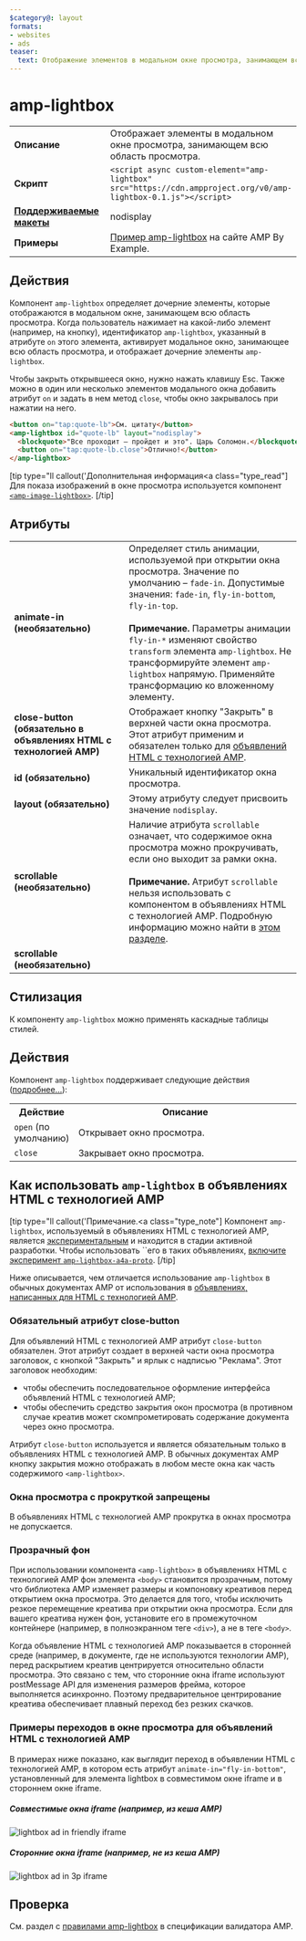 ```yaml
---
$category@: layout
formats:
- websites
- ads
teaser:
  text: Отображение элементов в модальном окне просмотра, занимающем всю область просмотра.
---
```




<!--
       Copyright 2016 The AMP HTML Authors. All Rights Reserved.

       Licensed under the Apache License, Version 2.0 (the "License");
     you may not use this file except in compliance with the License.
     You may obtain a copy of the License at

     http://www.apache.org/licenses/LICENSE-2.0

     Unless required by applicable law or agreed to in writing, software
     distributed under the License is distributed on an "AS-IS" BASIS,
     WITHOUT WARRANTIES OR CONDITIONS OF ANY KIND, either express or implied.
     See the License for the specific language governing permissions and
     limitations under the License.
-->

# amp-lightbox <a name="amp-lightbox"></a>

<table>
  <tr>
    <td width="40%"><strong>Описание</strong></td>
    <td>Отображает элементы в модальном окне просмотра, занимающем всю область просмотра.</td>
  </tr>
  <tr>
    <td width="40%"><strong>Скрипт</strong></td>
    <td><code>&lt;script async custom-element="amp-lightbox" src="https://cdn.ampproject.org/v0/amp-lightbox-0.1.js"&gt;&lt;/script&gt;</code></td>
  </tr>
  <tr>
    <td class="col-fourty"><strong><a href="../../../documentation/guides-and-tutorials/develop/style_and_layout/control_layout.md">Поддерживаемые макеты</a></strong></td>
    <td>nodisplay</td>
  </tr>
  <tr>
    <td width="40%"><strong>Примеры</strong></td>
    <td><a href="https://ampbyexample.com/components/amp-lightbox/">Пример amp-lightbox</a> на сайте AMP By Example.</td>
  </tr>
</table>


## Действия <a name="behavior"></a>

Компонент `amp-lightbox` определяет дочерние элементы, которые отображаются в модальном окне, занимающем всю область просмотра. Когда пользователь нажимает на какой-либо элемент (например, на кнопку), идентификатор `amp-lightbox`, указанный в атрибуте `on` этого элемента, активирует модальное окно, занимающее всю область просмотра, и отображает дочерние элементы `amp-lightbox`.

Чтобы закрыть открывшееся окно, нужно нажать клавишу Esc. Также можно в один или несколько элементов модального окна добавить атрибут `on` и задать в нем метод `close`, чтобы окно закрывалось при нажатии на него.

```html
<button on="tap:quote-lb">См. цитату</button>
<amp-lightbox id="quote-lb" layout="nodisplay">
  <blockquote>"Все проходит – пройдет и это". Царь Соломон.</blockquote>
  <button on="tap:quote-lb.close">Отлично!</button>
</amp-lightbox>
```

[tip type="ll callout('Дополнительная информация</b><a class="type_read"]
Для показа изображений в окне просмотра используется компонент [`<amp-image-lightbox>`](amp-image-lightbox.md).
[/tip]

## Атрибуты <a name="attributes"></a>

<table>
  <tr>
    <td width="40%"><strong>animate-in (необязательно)</strong></td>
    <td>Определяет стиль анимации, используемой при открытии окна просмотра. Значение по умолчанию – <code>fade-in</code>. Допустимые значения: <code>fade-in</code>, <code>fly-in-bottom</code>, <code>fly-in-top</code>.
      <br><br>
        <strong>Примечание.</strong> Параметры анимации <code>fly-in-*</code> изменяют свойство <code>transform</code> элемента <code>amp-lightbox</code>. Не трансформируйте элемент <code>amp-lightbox</code> напрямую. Применяйте трансформацию ко вложенному элементу.</td>
      </tr>
      <tr>
        <td width="40%"><strong>close-button (обязательно в объявлениях HTML с технологией AMP)</strong></td>
        <td>Отображает кнопку "Закрыть" в верхней части окна просмотра. Этот атрибут применим и обязателен только для <a href="#a4a">объявлений HTML с технологией AMP</a>.</td>
      </tr>
      <tr>
        <td width="40%"><strong>id (обязательно)</strong></td>
        <td>Уникальный идентификатор окна просмотра.</td>
      </tr>
      <tr>
        <td width="40%"><strong>layout (обязательно)</strong></td>
        <td>Этому атрибуту следует присвоить значение <code>nodisplay</code>.</td>
      </tr>
      <tr>
        <td width="40%"><strong>scrollable (необязательно)</strong></td>
        <td>Наличие атрибута <code>scrollable</code> означает, что содержимое окна просмотра можно прокручивать, если оно выходит за рамки окна.
          <br><br>
            <strong>Примечание.</strong> Атрибут <code>scrollable</code> нельзя использовать с компонентом <code><amp-lightbox></code> в объявлениях HTML с технологией AMP. Подробную информацию можно найти в <a href="#a4a">этом разделе</a>.</td>
          </tr>
          <tr>
            <td width="40%"><strong>scrollable (необязательно)</strong></td>
            <td></td>
          </tr>
        </table>

## Стилизация <a name="styling"></a>

К компоненту `amp-lightbox` можно применять каскадные таблицы стилей.

## Действия <a name="actions"></a>

Компонент `amp-lightbox` поддерживает следующие действия ([подробнее…](../../../documentation/guides-and-tutorials/learn/amp-actions-and-events.md)):

<table>
  <tr>
    <th width="20%">Действие</th>
    <th>Описание</th>
  </tr>
  <tr>
    <td><code>open</code> (по умолчанию)</td>
    <td>Открывает окно просмотра.</td>
  </tr>
  <tr>
    <td><code>close</code></td>
    <td>Закрывает окно просмотра.</td>
  </tr>
</table>

## <a id="a4a"></a> Как использовать `amp-lightbox` в объявлениях HTML с технологией AMP <a name="a4a"></a>

[tip type="ll callout('Примечание.</b><a class="type_note"]
Компонент `amp-lightbox`, используемый в объявлениях HTML с технологией AMP, является [экспериментальным](../../../documentation/guides-and-tutorials/learn/experimental.md) и находится в стадии активной разработки. Чтобы использовать ``его в таких объявлениях, [включите эксперимент `amp-lightbox-a4a-proto`](http://cdn.ampproject.org/experiments.html).
[/tip]

Ниже описывается, чем отличается использование `amp-lightbox` в обычных документах AMP от использования в [объявлениях, написанных для HTML с технологией AMP](../../../documentation/guides-and-tutorials/learn/a4a_spec.md).

### Обязательный атрибут close-button <a name="requires-close-button"></a>

Для объявлений HTML с технологией AMP атрибут `close-button` обязателен. Этот атрибут создает в верхней части окна просмотра заголовок, с кнопкой "Закрыть" и ярлык с надписью "Реклама". Этот заголовок необходим:

* чтобы обеспечить последовательное оформление интерфейса объявлений HTML с технологией AMP;
* чтобы обеспечить средство закрытия окон просмотра (в противном случае креатив может скомпрометировать содержание документа через окно просмотра.

Атрибут `close-button` используется и является обязательным только в объявлениях HTML с технологией AMP. В обычных документах AMP кнопку закрытия можно отображать в любом месте окна как часть содержимого `<amp-lightbox>`.

### Окна просмотра с прокруткой запрещены <a name="scrollable-lightboxes-are-disallowed"></a>

В объявлениях HTML с технологией AMP прокрутка в окнах просмотра не допускается.

### Прозрачный фон <a name="transparent-background"></a>

При использовании компонента `<amp-lightbox>` в объявлениях HTML с технологией AMP фон элемента `<body>` становится прозрачным, потому что библиотека AMP изменяет размеры и компоновку креативов перед открытием окна просмотра. Это делается для того, чтобы исключить резкое перемещение креатива при открытии окна просмотра. Если для вашего креатива нужен фон, установите его в промежуточном контейнере (например, в полноэкранном теге `<div>`), а не в теге `<body>`.

Когда объявление HTML с технологией AMP показывается в сторонней среде (например, в документе, где не используются технологии AMP), перед раскрытием креатив центрируется относительно области просмотра. Это связано с тем, что сторонние окна iframe используют postMessage API для изменения размеров фрейма, которое выполняется асинхронно. Поэтому предварительное центрирование креатива обеспечивает плавный переход без резких скачков.

### Примеры переходов в окне просмотра для объявлений HTML с технологией AMP <a name="examples-of-transitions-in-lightbox-for-amphtml-ads"></a>

В примерах ниже показано, как выглядит переход в объявлении HTML с технологией AMP, в котором есть атрибут `animate-in="fly-in-bottom"`, установленный для элемента lightbox в совместимом окне iframe и в стороннем окне iframe.

##### Совместимые окна iframe (например, из кеша AMP) <a name="on-friendly-iframes-eg-coming-from-an-amp-cache"></a>

<amp-img alt="lightbox ad in friendly iframe" width="360" height="480" src="https://github.com/ampproject/amphtml/raw/master/spec/img/lightbox-ad-fie.gif" layout="fixed">
  <noscript>
    <img alt="lightbox ad in friendly iframe" src="../../spec/img/lightbox-ad-fie.gif">
    </noscript>
  </amp-img>

##### Сторонние окна iframe (например, не из кеша AMP) <a name="on-third-party-iframes-eg-outside-the-amp-cache"></a>

<amp-img alt="lightbox ad in 3p iframe" width="360" height="480" src="https://github.com/ampproject/amphtml/raw/master/spec/img/lightbox-ad-3p.gif" layout="fixed">
  <noscript>
    <img alt="lightbox ad in 3p iframe" src="../../spec/img/lightbox-ad-3p.gif">
    </noscript>
  </amp-img>

## Проверка <a name="validation"></a>

См. раздел с [правилами amp-lightbox](https://github.com/ampproject/amphtml/blob/master/extensions/amp-lightbox/validator-amp-lightbox.protoascii) в спецификации валидатора AMP.
